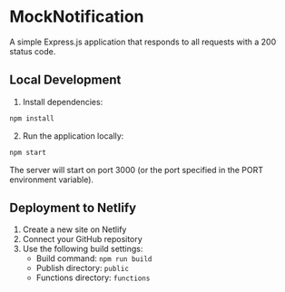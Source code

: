 # MockNotification

A simple Express.js application that responds to all requests with a 200 status code.

## Local Development

1. Install dependencies:
```bash
npm install
```

2. Run the application locally:
```bash
npm start
```

The server will start on port 3000 (or the port specified in the PORT environment variable).

## Deployment to Netlify

1. Create a new site on Netlify
2. Connect your GitHub repository
3. Use the following build settings:
   - Build command: `npm run build`
   - Publish directory: `public`
   - Functions directory: `functions`